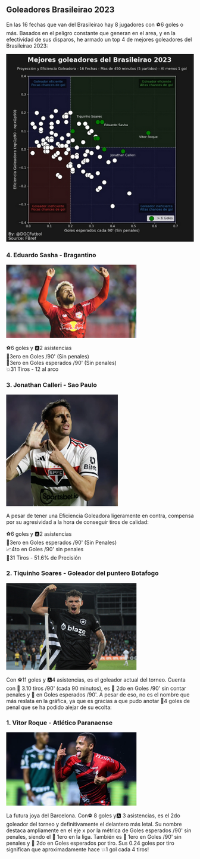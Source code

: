 ## Goleadores Brasileirao 2023

En las 16 fechas que van del Brasileirao hay 8 jugadores con ⚽6 goles o más.
Basados en el peligro constante que generan en el area, y en la efectividad
de sus disparos, he armado un top 4 de mejores goleadores del Brasileirao 2023:


<img src="images/brasileirao 2023/powerBI_brasileirao-2023.png" width="1000"/>

### 4. Eduardo Sasha -  Bragantino

<img src="images/brasileirao 2023/eduardo-sasha.webp" width="350"/>

⚽6 goles y 🅰️2 asistencias\
🥉3ero en Goles /90' (Sin penales)\
🥉3ero en Goles esperados /90' (Sin penales)\
💥31 Tiros - 12 al arco

### 3. Jonathan Calleri -  Sao Paulo

<img src="images/brasileirao 2023/jonathan-calleri.webp" width="300"/>

A pesar de tener una Eficiencia Goleadora ligeramente en contra,
compensa por su agresividad a la hora de conseguir tiros de calidad:

⚽6 goles y 🅰️2 asistencias\
🥉3ero en Goles esperados /90' (Sin Penales)\
📈4to en Goles /90' sin penales\
🎯31 Tiros - 51.6% de Precisión


### 2. Tiquinho Soares - Goleador del puntero Botafogo

<img src="images/brasileirao 2023/tiquinho.jpg" width="350"/>

Con ⚽11 goles y 🅰️4 asistencias, es el goleador actual del torneo.
Cuenta con 👟 3.10 tiros /90' (cada 90 minutos), es 🥈 2do en Goles /90'
sin contar penales y 🥈 en Goles esperados /90'. A pesar de eso, no es el
nombre que más reslata en la gráfica, ya que es gracias a que pudo anotar
🥅4 goles de penal que se ha podido alejar de su ecolta:


### 1. Vitor Roque - Atlético Paranaense

<img src="images/brasileirao 2023/vitorroque.webp" width="350"/>

La futura joya del Barcelona. Con⚽ 8 goles y🅰️ 3 asistencias, es el
2do goleador del torneo y definitivamente el delantero más letal. Su nombre
destaca
ampliamente en el eje x por la métrica de Goles esperados /90' sin penales,
siendo el 🥇 1ero en la liga. También es 🥇 1ero en Goles /90' sin penales
y 🥈 2do en Goles esperados por tiro. Sus 0.24 goles por tiro significan
que aproximadamente hace 💥1 gol cada 4 tiros!

